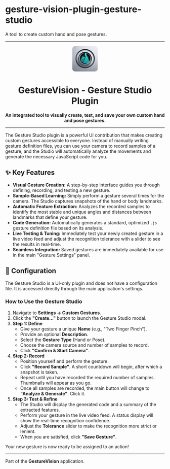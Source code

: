 # gesture-vision-plugin-gesture-studio

A tool to create custom hand and pose gestures.

---

<p align="center">
  <img src="https://raw.githubusercontent.com/jim1982ha/gesture-vision/main/packages/frontend/public/icons/icon-72.webp" width="80" alt="Gesture Studio Plugin Icon">
</p>
<h1 align="center">GestureVision - Gesture Studio Plugin</h1>
<p align="center">
  <strong>An integrated tool to visually create, test, and save your own custom hand and pose gestures.</strong>
</p>

---

The Gesture Studio plugin is a powerful UI contribution that makes creating custom gestures accessible to everyone. Instead of manually writing gesture definition files, you can use your camera to record samples of a gesture, and the Studio will automatically analyze the movements and generate the necessary JavaScript code for you.

## ✨ Key Features

-   **Visual Gesture Creation:** A step-by-step interface guides you through defining, recording, and testing a new gesture.
-   **Sample-Based Learning:** Simply perform a gesture several times for the camera. The Studio captures snapshots of the hand or body landmarks.
-   **Automatic Feature Extraction:** Analyzes the recorded samples to identify the most stable and unique angles and distances between landmarks that define your gesture.
-   **Code Generation:** Automatically generates a standard, optimized `.js` gesture definition file based on its analysis.
-   **Live Testing & Tuning:** Immediately test your newly created gesture in a live video feed and adjust the recognition tolerance with a slider to see the results in real-time.
-   **Seamless Integration:** Saved gestures are immediately available for use in the main "Gesture Settings" panel.

## 🔧 Configuration

The Gesture Studio is a UI-only plugin and does not have a configuration file. It is accessed directly through the main application's settings.

### How to Use the Gesture Studio

1.  Navigate to **Settings -> Custom Gestures**.
2.  Click the **"Create..."** button to launch the Gesture Studio modal.
3.  **Step 1: Define**
    -   Give your gesture a unique **Name** (e.g., "Two Finger Pinch").
    -   Provide an optional **Description**.
    -   Select the **Gesture Type** (Hand or Pose).
    -   Choose the camera source and number of samples to record.
    -   Click **"Confirm & Start Camera"**.
4.  **Step 2: Record**
    -   Position yourself and perform the gesture.
    -   Click **"Record Sample"**. A short countdown will begin, after which a snapshot is taken.
    -   Repeat until you have recorded the required number of samples. Thumbnails will appear as you go.
    -   Once all samples are recorded, the main button will change to **"Analyze & Generate"**. Click it.
5.  **Step 3: Test & Refine**
    -   The Studio will display the generated code and a summary of the extracted features.
    -   Perform your gesture in the live video feed. A status display will show the real-time recognition confidence.
    -   Adjust the **Tolerance** slider to make the recognition more strict or lenient.
    -   When you are satisfied, click **"Save Gesture"**.

Your new gesture is now ready to be assigned to an action!

---

Part of the **GestureVision** application.